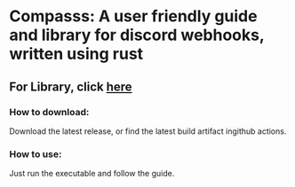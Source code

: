 # Compasss: A user friendly guide and library for discord webhooks, written using rust

## For Library, click [here](https://github.com/sourTaste000/compasss/tree/lib)

### How to download:
Download the latest release, or find the latest build artifact ingithub actions.

### How to use:
Just run the executable and follow the guide.
